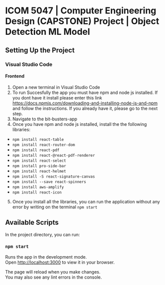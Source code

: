 # ICOM 5047 | Computer Engineering Design (CAPSTONE) Project | Object Detection ML Model

## Setting Up the Project

### Visual Studio Code

#### Frontend

1. Open a new terminal in Visual Studio Code
2. To run Succesfully the app you must have npm and node js installed. If you dont have it install please enter this link https://docs.npmjs.com/downloading-and-installing-node-js-and-npm and follow the instructions. If you already have it, please go to the next step.
3. Navigate to the bit-busters-app
4. Once you have npm and node js installed, install the  the following libraries: 
- `npm install react-table`
- `npm install react-router-dom`
- `npm install react-pdf`
- `npm install react-@react-pdf-renderer`
- `npm install react-select`
- `npm install pro-side-bar`
- `npm install react-helmet`
- `npm install -S react-signature-canvas`
- `npm install --save react-spinners`
- `npm install aws-amplify`
- `npm install react-icon`
5. Once you install all the libraries, you can run the application without any error by writing on the terminal `npm start`

## Available Scripts

In the project directory, you can run:

### `npm start`

Runs the app in the development mode.\
Open [http://localhost:3000](http://localhost:3000) to view it in your browser.

The page will reload when you make changes.\
You may also see any lint errors in the console.

